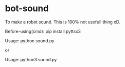 # bot-sound
To make a robot sound. This is 100% not usefull thing xD.

Before-using(cmd): pip install pyttsx3

Usage: python sound.py

or

Usage: python3 sound.py
